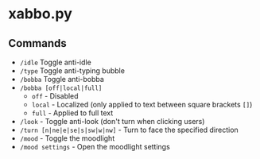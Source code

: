 # xabbo.py

## Commands

* `/idle` Toggle anti-idle
* `/type` Toggle anti-typing bubble
* `/bobba` Toggle anti-bobba
* `/bobba [off|local|full]`
  * `off` - Disabled
  * `local` - Localized (only applied to text between square brackets `[]`)
  * `full` - Applied to full text
* `/look` - Toggle anti-look (don't turn when clicking users)
* `/turn [n|ne|e|se|s|sw|w|nw]` - Turn to face the specified direction
* `/mood` - Toggle the moodlight
* `/mood settings` - Open the moodlight settings
